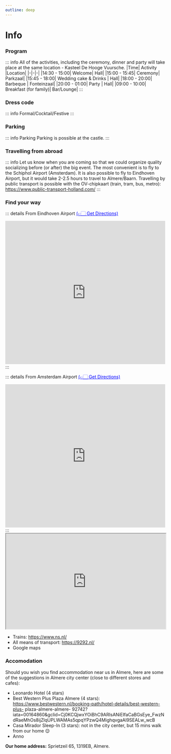```yaml
---
outline: deep
---
```


<style>
.custom-block-title{display: none;}
</style>

# Info

### Program
::: info 
All of the activities, including the ceremony, dinner and party will take place at the same
location - Kasteel De Hooge Vuursche.
|Time| Activity |Location|
|-|-|-|
|14:30 - 15:00| Welcome|  Hall|
|15:00 - 15:45| Ceremony|  Parkzaal|
|15:45 - 18:00| Wedding cake &amp; Drinks | Hall|
|18:00 - 20:00| Barbeque | Fonteinzaal|
|20:00 - 01:00| Party | Hall|
|09:00 - 10:00| Breakfast (for family)|  Bar/Lounge|
:::

### Dress code
::: info 
Formal/Cocktail/Festive
:::

### Parking
::: info Parking
Parking is possible at the castle.
:::

### Travelling from abroad
::: info 
Let us know when you are coming so that we could organize quality socializing before (or
after) the big event.
The most convenient is to fly to the Schiphol Airport (Amsterdam). It is also possible to fly to
Eindhoven Airport, but it would take 2-2.5 hours to travel to Almere/Baarn.
Travelling by public transport is possible with the OV-chipkaart (train, tram, bus, metro):
https://www.public-transport-holland.com/
:::

### Find your way

::: details From Eindhoven Airport <a style="color:blue" href="https://www.google.com/maps/dir//Kasteel+De+Hooge+Vuursche,+Hilversumsestraatweg+14,+3744+KC+Baarn/@52.2482807,5.173374,11z/data=!4m7!4m6!1m1!4e2!1m2!1m1!1s0x47c66a89b7fcca8b:0x9c6894d987984a2f!3e3">(👉🏻 Get Directions)</a>
<iframe
  width="100%"
  height="450"
  style="border:0"
  loading="lazy"
  allowfullscreen
  referrerpolicy="no-referrer-when-downgrade"
  src="https://www.google.com/maps/embed/v1/directions?key=AIzaSyDmAsI8Bylfxu0WFqmQI-BnK8N6s24oXa0
    &destination=Kasteel+de+Hooge+Vuursche&origin=Eindhoven+Airport&mode=transit&zoom=8">
</iframe>
:::


::: details From Amsterdam Airport <a style="color:blue" href="https://www.google.com/maps/dir//Kasteel+De+Hooge+Vuursche,+Hilversumsestraatweg+14,+3744+KC+Baarn/@52.2482807,5.173374,11z/data=!4m7!4m6!1m1!4e2!1m2!1m1!1s0x47c66a89b7fcca8b:0x9c6894d987984a2f!3e3">(👉🏻 Get Directions)</a>
<iframe
  width="100%"
  height="450"
  style="border:0"
  loading="lazy"
  allowfullscreen
  referrerpolicy="no-referrer-when-downgrade"
  src="https://www.google.com/maps/embed/v1/directions?key=AIzaSyDmAsI8Bylfxu0WFqmQI-BnK8N6s24oXa0
    &destination=Kasteel+de+Hooge+Vuursche&origin=Schiphol&mode=transit&zoom=9">
</iframe>
:::

<iframe 
width="100%"
height="300"
src="https://www.ns.nl/en/journeyplanner/#/?vertrek=Amsterdam%20Centraal&vertrektype=treinstation&aankomst=Almere%20Centrum&aankomsttype=treinstation&type=vertrek&tijd=2023-04-23T01:52&firstMileModality=WALK&lastMileModality=WALK&disabledTransportModalities="></iframe>


- Trains: https://www.ns.nl/
- All means of transport: https://9292.nl/
- Google maps

### Accomodation
Should you wish you find accommodation near us in Almere, here are some of the
suggestions in Almere city center (close to different stores and cafes):

- Leonardo Hotel (4 stars)
- Best Western Plus Plaza Almere (4 stars):
https://www.bestwestern.nl/booking-path/hotel-details/best-western-plus-
plaza-almere-almere-
92742?iata=00164860&amp;gclid=Cj0KCQjwxYOiBhC9ARIsANiEIfaCaBGsEye_FwzN
dRaeMhOs8ijZlqUPLWAMAs5qpqYPzwQ4MighqvgaAl9SEALw_wcB
- Casa Mirador Sleep-In (3 stars): not in the city center, but 15 mins walk from
our home :relieved:
- Anno

**Our home address:** Sprietzeil 65, 1319EB, Almere.